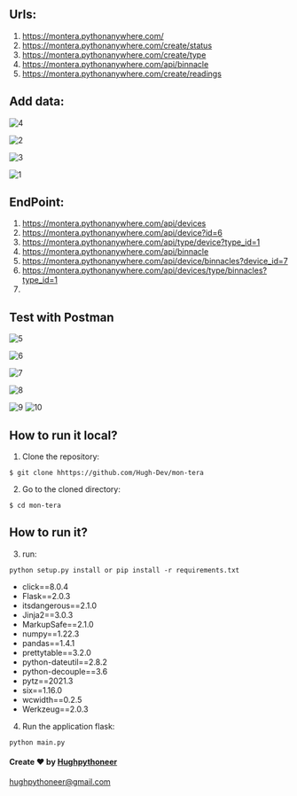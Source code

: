 ## Urls:

1. https://montera.pythonanywhere.com/
2. https://montera.pythonanywhere.com/create/status
3. https://montera.pythonanywhere.com/create/type
4. https://montera.pythonanywhere.com/api/binnacle
5. https://montera.pythonanywhere.com/create/readings


## Add data:

![4](/static/screenshot/4.png)

![2](/static/screenshot/2.png)

![3](/static/screenshot/3.png)

![1](/static/screenshot/1.png)

## EndPoint:
1. https://montera.pythonanywhere.com/api/devices
2. https://montera.pythonanywhere.com/api/device?id=6
3. https://montera.pythonanywhere.com/api/type/device?type_id=1
4. https://montera.pythonanywhere.com/api/binnacle
5. https://montera.pythonanywhere.com/api/device/binnacles?device_id=7
6. https://montera.pythonanywhere.com/api/devices/type/binnacles?type_id=1
7. 

## Test with Postman

![5](/static/screenshot/5.png)

![6](/static/screenshot/6.png)

![7](/static/screenshot/7.png)

![8](/static/screenshot/8.png)

![9](/static/screenshot/9.png)
![10](/static/screenshot/10.png)


## How to run it local?
1. Clone the repository:

```
$ git clone hhttps://github.com/Hugh-Dev/mon-tera
```

2. Go to the cloned directory:
```
$ cd mon-tera
```

## How to run it?

3. run:
```
python setup.py install or pip install -r requirements.txt
```

- click==8.0.4
- Flask==2.0.3
- itsdangerous==2.1.0
- Jinja2==3.0.3
- MarkupSafe==2.1.0
- numpy==1.22.3
- pandas==1.4.1
- prettytable==3.2.0
- python-dateutil==2.8.2
- python-decouple==3.6
- pytz==2021.3
- six==1.16.0
- wcwidth==0.2.5
- Werkzeug==2.0.3

4. Run the application flask:

```
python main.py
```


#### Create ❤️ by [Hughpythoneer](https://hughpythoneer.pythonanywhere.com)

hughpythoneer@gmail.com